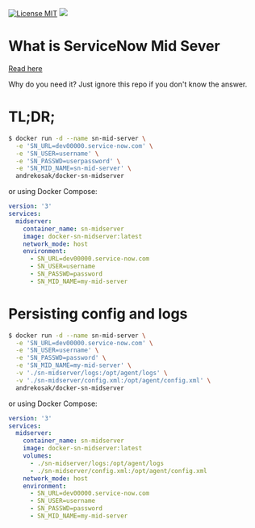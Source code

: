 [![License MIT](https://img.shields.io/badge/license-ISC-blue.svg)](https://opensource.org/licenses/ISC) [![](https://ga-beacon.appspot.com/UA-82522402-3/readme?pixel)](https://github.com/igrigorik/ga-beacon)

# What is ServiceNow Mid Sever 

[Read here](https://docs.servicenow.com/bundle/kingston-servicenow-platform/page/product/mid-server/reference/r-MIDServer.html)

Why do you need it? Just ignore this repo if you don't know the answer.

# TL;DR;

```bash
$ docker run -d --name sn-mid-server \
  -e 'SN_URL=dev00000.service-now.com' \
  -e 'SN_USER=username' \
  -e 'SN_PASSWD=userpassword' \
  -e 'SN_MID_NAME=sn-mid-server' \
  andrekosak/docker-sn-midserver
```

or using Docker Compose:

```yaml
version: '3'
services:
  midserver:
    container_name: sn-midserver
    image: docker-sn-midserver:latest
    network_mode: host
    environment:
      - SN_URL=dev00000.service-now.com
      - SN_USER=username
      - SN_PASSWD=password
      - SN_MID_NAME=my-mid-server
```

# Persisting config and logs

```bash
$ docker run -d --name sn-mid-server \
  -e 'SN_URL=dev00000.service-now.com' \
  -e 'SN_USER=username' \
  -e 'SN_PASSWD=password' \
  -e 'SN_MID_NAME=my-mid-server' \
  -v './sn-midserver/logs:/opt/agent/logs' \
  -v './sn-midserver/config.xml:/opt/agent/config.xml' \
  andrekosak/docker-sn-midserver
```

or using Docker Compose:

```yaml
version: '3'
services:
  midserver:
    container_name: sn-midserver
    image: docker-sn-midserver:latest
    volumes:
      - ./sn-midserver/logs:/opt/agent/logs
      - ./sn-midserver/config.xml:/opt/agent/config.xml
    network_mode: host
    environment:
      - SN_URL=dev00000.service-now.com
      - SN_USER=username
      - SN_PASSWD=password
      - SN_MID_NAME=my-mid-server
```